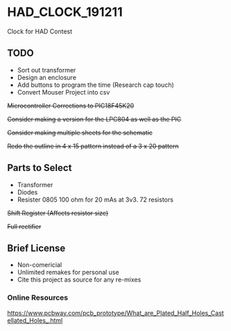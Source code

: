 # HAD_CLOCK_191211 #
Clock for HAD Contest

## TODO ##
* Sort out transformer
* Design an enclosure
* Add buttons to program the time (Research cap touch)
* Convert Mouser Project into csv

~~Microcontroller Corrections to PIC18F45K20~~

~~Consider making a version for the LPC804 as well as the PIC~~

~~Consider making multiple sheets for the schematic~~

~~Redo the outline in 4 x 15 pattern instead of a 3 x 20 pattern~~

## Parts to Select ##
* Transformer
* Diodes
* Resister 0805 100 ohm for 20 mAs at 3v3. 72 resistors

~~Shift Register (Affects resistor size)~~

~~Full rectifier~~

## Brief License ##
* Non-comericial
* Unlimited remakes for personal use
* Cite this project as source for any re-mixes

### Online Resources ###
https://www.pcbway.com/pcb_prototype/What_are_Plated_Half_Holes_Castellated_Holes_.html